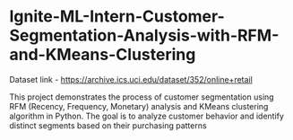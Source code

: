 # Ignite-ML-Intern-Customer-Segmentation-Analysis-with-RFM-and-KMeans-Clustering

Dataset link - https://archive.ics.uci.edu/dataset/352/online+retail

This project demonstrates the process of customer segmentation using RFM (Recency, Frequency, Monetary) analysis and KMeans clustering algorithm in Python. The goal is to analyze customer behavior and identify distinct segments based on their purchasing patterns
